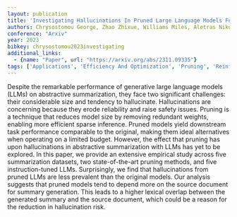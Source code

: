 ```yaml
---
layout: publication
title: 'Investigating Hallucinations In Pruned Large Language Models For Abstractive Summarization'
authors: Chrysostomou George, Zhao Zhixue, Williams Miles, Aletras Nikolaos
conference: "Arxiv"
year: 2023
bibkey: chrysostomou2023investigating
additional_links:
  - {name: "Paper", url: "https://arxiv.org/abs/2311.09335"}
tags: ['Applications', 'Efficiency And Optimization', 'Pruning', 'Reinforcement Learning', 'Responsible AI']
---
```

Despite the remarkable performance of generative large language models (LLMs)
on abstractive summarization, they face two significant challenges: their
considerable size and tendency to hallucinate. Hallucinations are concerning
because they erode reliability and raise safety issues. Pruning is a technique
that reduces model size by removing redundant weights, enabling more efficient
sparse inference. Pruned models yield downstream task performance comparable to
the original, making them ideal alternatives when operating on a limited
budget. However, the effect that pruning has upon hallucinations in abstractive
summarization with LLMs has yet to be explored. In this paper, we provide an
extensive empirical study across five summarization datasets, two
state-of-the-art pruning methods, and five instruction-tuned LLMs.
Surprisingly, we find that hallucinations from pruned LLMs are less prevalent
than the original models. Our analysis suggests that pruned models tend to
depend more on the source document for summary generation. This leads to a
higher lexical overlap between the generated summary and the source document,
which could be a reason for the reduction in hallucination risk.
